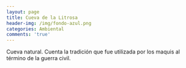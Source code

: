 ```yaml
---
layout: page
title: Cueva de la Litrosa
header-img: /img/fondo-azul.png
categories: Ambiental
comments: 'true'
---
```



Cueva natural. Cuenta la tradición que fue utilizada por los maquis al término de la guerra civil.

<div class="photos">
</div>
